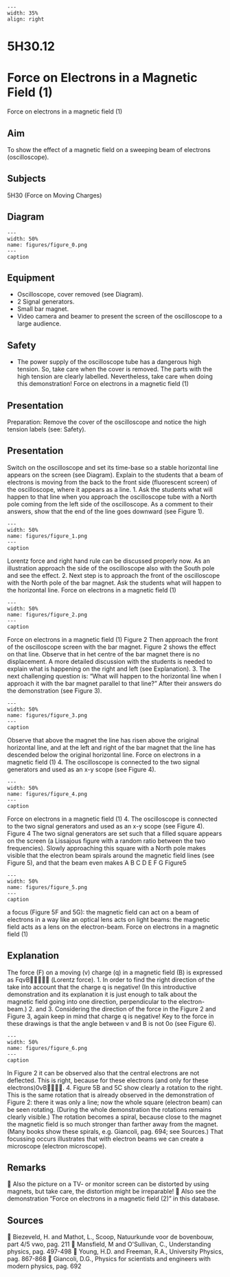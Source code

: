 
```{figure} /figures/busy.png
---
width: 35%
align: right
```
# 5H30.12 
  # Force on Electrons in a Magnetic Field (1) 
 Force on electrons in a magnetic field (1)    
  
## Aim   
 To show the effect of a magnetic field on a sweeping beam of electrons (oscilloscope).    
  
## Subjects   
 5H30 (Force on Moving Charges)   
  
## Diagram   
   
```{figure} figures/figure_0.png  
---  
width: 50%  
name: figures/figure_0.png  
---  
caption  
``` 
     
  
## Equipment   
 
 *  Oscilloscope, cover removed (see Diagram). 
 *  2 Signal generators. 
 *  Small bar magnet. 
 *  Video camera and beamer to present the screen of the oscilloscope to a large audience.   
  
## Safety   
 
 *  The power supply of the oscilloscope tube has a dangerous high tension. So, take care when the cover is removed. The parts with the high tension are clearly labelled. Nevertheless, take care when doing this demonstration! Force on electrons in a magnetic field (1)
    
  
## Presentation   
  Preparation: Remove the cover of the oscilloscope and notice the high tension labels (see: Safety).   
  
## Presentation   
 Switch on the oscilloscope and set its time-base so a stable horizontal line appears on the screen (see Diagram). Explain to the students that a beam of electrons is moving from the back to the front side (fluorescent screen) of the oscilloscope, where it appears as a line.  1. Ask the students what will happen to that line when you approach the oscilloscope tube with a North pole coming from the left side of the oscilloscope. As a comment to their answers, show that the end of the line goes downward (see Figure 1).    
```{figure} figures/figure_1.png  
---  
width: 50%  
name: figures/figure_1.png  
---  
caption  
``` 
 Lorentz force and right hand rule can be discussed properly now. As an illustration approach the side of the oscilloscope also with the South pole and see the effect.  2. Next step is to approach the front of the oscilloscope with the North pole of the bar magnet. Ask the students what will happen to the horizontal line.  Force on electrons in a magnetic field (1)   
```{figure} figures/figure_2.png  
---  
width: 50%  
name: figures/figure_2.png  
---  
caption  
``` 
 Force on electrons in a magnetic field (1)  Figure 2  Then approach the front of the oscilloscope screen with the bar magnet. Figure 2 shows the effect on that line. Observe that in het centre of the bar magnet there is no displacement. A more detailed discussion with the students is needed to explain what is happening on the right and left (see Explanation).  3. The next challenging question is: “What will happen to the horizontal line when I approach it with the bar magnet parallel to that line?” After their answers do the demonstration (see Figure 3).    
```{figure} figures/figure_3.png  
---  
width: 50%  
name: figures/figure_3.png  
---  
caption  
``` 
 Observe that above the magnet the line has risen above the original horizontal line, and at the left and right of the bar magnet that the line has descended below the original horizontal line.   Force on electrons in a magnetic field (1) 4. The oscilloscope is connected to the two signal generators and used as an x-y scope (see Figure 4).    
```{figure} figures/figure_4.png  
---  
width: 50%  
name: figures/figure_4.png  
---  
caption  
``` 
 Force on electrons in a magnetic field (1) 4. The oscilloscope is connected to the two signal generators and used as an x-y scope (see Figure 4).   Figure 4  The two signal generators are set such that a filled square appears on the screen (a Lissajous figure with a random ratio between the two frequencies).  Slowly approaching this square with a North pole makes visible that the electron beam spirals around the magnetic field lines (see Figure 5), and that the beam even makes  A                                           B                                         C D                                          E                                          F G Figure5  
```{figure} figures/figure_5.png  
---  
width: 50%  
name: figures/figure_5.png  
---  
caption  
``` 
   a focus (Figure 5F and 5G): the magnetic field can act on a beam of electrons in a way like an optical lens acts on light beams: the magnetic field acts as a lens on the electron-beam. Force on electrons in a magnetic field (1)   
  
## Explanation   
 The force (F) on a moving (v) charge (q) in a magnetic field (B) is expressed as FqvB (Lorentz force). 1. In order to find the right direction of the take into account that the charge q is negative! (In this introductive demonstration and its explanation it is just enough to talk about the magnetic field going into one direction, perpendicular to the electron-beam.) 2. and 3. Considering the direction of the force in the Figure 2 and Figure 3, again keep in mind that charge q is negative! Key to the force in these drawings is that the angle between v and B is not 0o (see Figure 6).    
```{figure} figures/figure_6.png  
---  
width: 50%  
name: figures/figure_6.png  
---  
caption  
``` 
 In Figure 2 it can be observed also that the central electrons are not deflected. This is right, because for these electrons (and only for these electrons)0vB. 4. Figure 5B and 5C show clearly a rotation to the right. This is the same rotation that is already observed in the demonstration of Figure 2: there it was only a line; now the whole square (electron beam) can be seen rotating. (During the whole demonstration the rotations remains clearly visible.) The rotation becomes a spiral, because close to the magnet the magnetic field is so much stronger than farther away from the magnet. (Many books show these spirals, e.g. Giancoli, pag. 694; see Sources.) That focussing occurs illustrates that with electron beams we can create a microscope (electron microscope).   
  
## Remarks   
  Also the picture on a TV- or monitor screen can be distorted by using magnets, but take care, the distortion might be irreparable!  Also see the demonstration “Force on electrons in a magnetic field (2)” in this database.   
  
## Sources   
  Biezeveld, H. and Mathot, L., Scoop, Natuurkunde voor de bovenbouw, part 4/5 vwo, pag. 211  Mansfield, M and O'Sullivan, C., Understanding physics, pag. 497-498  Young, H.D. and Freeman, R.A., University Physics, pag. 867-868  Giancoli, D.G., Physics for scientists and engineers with modern physics, pag. 692  